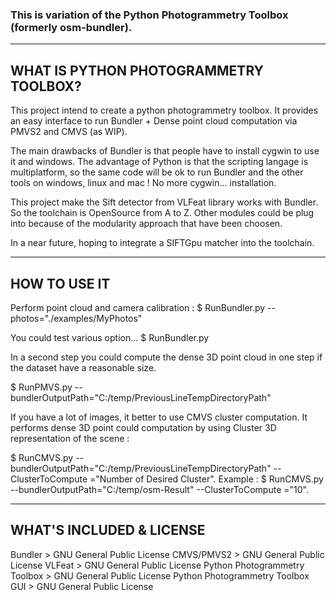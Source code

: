 ### This is variation of the Python Photogrammetry Toolbox (formerly osm-bundler). 

---------------------------------------
WHAT IS PYTHON PHOTOGRAMMETRY TOOLBOX?
---------------------------------------

This project intend to create a python photogrammetry toolbox.
It provides an easy interface to run Bundler + Dense point cloud computation via PMVS2 and CMVS (as WIP).

The main drawbacks of Bundler is that people have to install cygwin to use it and windows.
The advantage of Python is that the scripting langage is multiplatform, so the same code will be ok to run Bundler and the other tools on windows, linux and mac ! No more cygwin... installation.

This project make the Sift detector from VLFeat library works with Bundler. So the toolchain is OpenSource from A to Z. Other modules could be plug into because of the modularity approach that have been choosen.

In a near future, hoping to integrate a SIFTGpu matcher into the toolchain.

---------------------------------------
HOW TO USE IT
---------------------------------------

Perform point cloud and camera calibration :
$ RunBundler.py --photos="./examples/MyPhotos" 

You could test various option... $ RunBundler.py

In a second step you could compute the dense 3D point cloud in one step if the dataset have a reasonable size.

$ RunPMVS.py --bundlerOutputPath="C:/temp/PreviousLineTempDirectoryPath" 

If you have a lot of images, it better to use CMVS cluster computation.
It performs dense 3D point could computation by using Cluster 3D representation of the scene :

$ RunCMVS.py --bundlerOutputPath="C:/temp/PreviousLineTempDirectoryPath" --ClusterToCompute ="Number of Desired Cluster".
Example :
$ RunCMVS.py --bundlerOutputPath="C:/temp/osm-Result" --ClusterToCompute ="10".

---------------------------------------
WHAT'S INCLUDED & LICENSE
---------------------------------------

Bundler > GNU General Public License
CMVS/PMVS2 > GNU General Public License
VLFeat > GNU General Public License
Python Photogrammetry Toolbox > GNU General Public License
Python Photogrammetry Toolbox GUI > GNU General Public License
